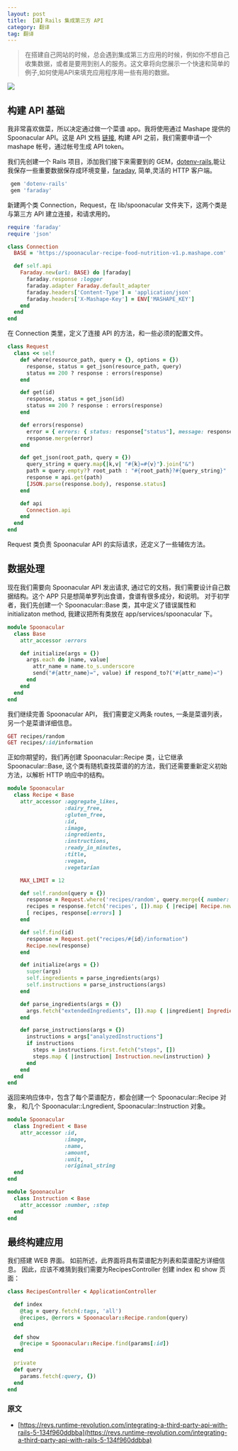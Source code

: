 ```yaml
---
layout: post
title: 【译】Rails 集成第三方 API
category: 翻译
tag: 翻译
---
```


> 在搭建自己网站的时候，总会遇到集成第三方应用的时候，例如你不想自己收集数据，或者是要用到别人的服务。这文章将向您展示一个快速和简单的例子,如何使用API来填充应用程序用一些有用的数据。

![](http://7te7uy.com1.z0.glb.clouddn.com/1-oVHo2zmRuVRN7BBp4HTD_A.jpeg)

## 构建 API 基础

我非常喜欢做菜，所以决定通过做一个菜谱 app。我将使用通过 Mashape 提供的 Spoonacular API。这是 API 文档 [链接](https://market.mashape.com/spoonacular/recipe-food-nutrition), 构建 API 之前，我们需要申请一个 mashape 帐号，通过帐号生成 API token。

我们先创建一个 Rails 项目，添加我们接下来需要到的 GEM，[dotenv-rails](https://github.com/bkeepers/dotenv),能让我保存一些重要数据保存成环境变量，[faraday](https://github.com/lostisland/faraday), 简单,灵活的 HTTP 客户端。

```ruby
 gem 'dotenv-rails'
 gem 'faraday'
```

新建两个类 Connection，Request，在 lib/spoonacular 文件夹下，这两个类是与第三方 API 建立连接，和请求用的。

```ruby
require 'faraday'
require 'json'

class Connection
  BASE = 'https://spoonacular-recipe-food-nutrition-v1.p.mashape.com'

  def self.api
    Faraday.new(url: BASE) do |faraday|
      faraday.response :logger
      faraday.adapter Faraday.default_adapter
      faraday.headers['Content-Type'] = 'application/json'
      faraday.headers['X-Mashape-Key'] = ENV['MASHAPE_KEY']
    end
  end
end
```

在 Connection 类里，定义了连接 API 的方法，和一些必须的配置文件。

```ruby
class Request
  class << self
    def where(resource_path, query = {}, options = {})
      response, status = get_json(resource_path, query)
      status == 200 ? response : errors(response)
    end

    def get(id)
      response, status = get_json(id)
      status == 200 ? response : errors(response)
    end

    def errors(response)
      error = { errors: { status: response["status"], message: response["message"] } }
      response.merge(error)
    end

    def get_json(root_path, query = {})
      query_string = query.map{|k,v| "#{k}=#{v}"}.join("&")
      path = query.empty?? root_path : "#{root_path}?#{query_string}"
      response = api.get(path)
      [JSON.parse(response.body), response.status]
    end

    def api
      Connection.api
    end
  end
end
```

Request 类负责 Spoonacular API 的实际请求，还定义了一些辅佐方法。

## 数据处理

现在我们需要向 Spoonacular API 发出请求, 通过它的文档，我们需要设计自己数据结构。这个 APP 只是想简单罗列出食谱，食谱有很多成分，和说明。
对于初学者，我们先创建一个 Spoonacular::Base 类，其中定义了错误属性和 initializaton method, 我建议把所有类放在 app/services/spoonacular 下。

```ruby
module Spoonacular
  class Base
    attr_accessor :errors

    def initialize(args = {})
      args.each do |name, value|
        attr_name = name.to_s.underscore
        send("#{attr_name}=", value) if respond_to?("#{attr_name}=")
      end
    end
  end
end
```
我们继续完善 Spoonacular API， 我们需要定义两条 routes, 一条是菜谱列表，另一个是菜谱详细信息。

```ruby
GET recipes/random
GET recipes/:id/information
```

正如你期望的，我们再创建 Spoonacular::Recipe 类，让它继承 Spoonacular::Base, 这个类有随机查找菜谱的的方法，我们还需要重新定义初始方法，以解析 HTTP 响应中的结构。

```ruby
module Spoonacular
  class Recipe < Base
    attr_accessor :aggregate_likes,
                  :dairy_free,
                  :gluten_free,
                  :id,
                  :image,
                  :ingredients,
                  :instructions,
                  :ready_in_minutes,
                  :title,
                  :vegan,
                  :vegetarian

    MAX_LIMIT = 12

    def self.random(query = {})
      response = Request.where('recipes/random', query.merge({ number: MAX_LIMIT }))
      recipes = response.fetch('recipes', []).map { |recipe| Recipe.new(recipe) }
      [ recipes, response[:errors] ]
    end

    def self.find(id)
      response = Request.get("recipes/#{id}/information")
      Recipe.new(response)
    end

    def initialize(args = {})
      super(args)
      self.ingredients = parse_ingredients(args)
      self.instructions = parse_instructions(args)
    end

    def parse_ingredients(args = {})
      args.fetch("extendedIngredients", []).map { |ingredient| Ingredient.new(ingredient) }
    end

    def parse_instructions(args = {})
      instructions = args["analyzedInstructions"]
      if instructions
        steps = instructions.first.fetch("steps", [])
        steps.map { |instruction| Instruction.new(instruction) }
      end
    end
  end
end
```

返回来响应体中，包含了每个菜谱配方，都会创建一个 Spoonacular::Recipe 对象， 和几个 Spoonacular::Lngredient, Spoonacular::Instruction 对象。

```ruby
module Spoonacular
  class Ingredient < Base
    attr_accessor :id,
                  :image,
                  :name,
                  :amount,
                  :unit,
                  :original_string
  end
end
```

```ruby
module Spoonacular
  class Instruction < Base
    attr_accessor :number, :step
  end
end
```

## 最终构建应用

我们搭建 WEB 界面。 如前所述，此界面将具有菜谱配方列表和菜谱配方详细信息。 因此，应该不难猜到我们需要为RecipesController 创建 index 和 show 页面：

```ruby
class RecipesController < ApplicationController

  def index
    @tag = query.fetch(:tags, 'all')
    @recipes, @errors = Spoonacular::Recipe.random(query)
  end

  def show
    @recipe = Spoonacular::Recipe.find(params[:id])
  end

  private
  def query
    params.fetch(:query, {})
  end
end
```

### 原文

- [https://revs.runtime-revolution.com/integrating-a-third-party-api-with-rails-5-134f960ddbba](https://revs.runtime-revolution.com/integrating-a-third-party-api-with-rails-5-134f960ddbba)

